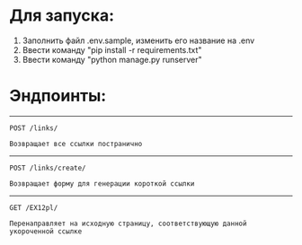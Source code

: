 # Для запуска:
1. Заполнить файл .env.sample, изменить его название на .env
2. Ввести команду "pip install -r requirements.txt"
3. Ввести команду "python manage.py runserver"

# Эндпоинты:

---


```
POST /links/
```
```
Возвращает все ссылки постранично
```
---
```
POST /links/create/
```
```
Возвращает форму для генерации короткой ссылки
```
---
```
GET /EX12pl/
```
```
Перенаправляет на исходную страницу, соответствующую данной укороченной ссылке
```
